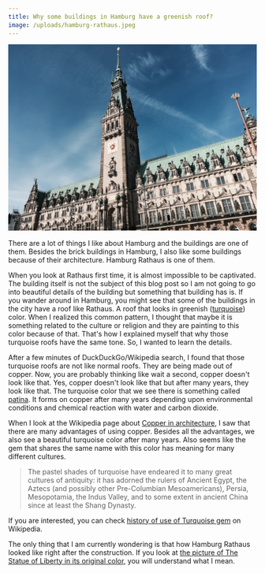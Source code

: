 ```yaml
---
title: Why some buildings in Hamburg have a greenish roof?
image: /uploads/hamburg-rathaus.jpeg
---
```


![Picture of Hamburg Rathaus](/uploads/hamburg-rathaus.jpeg)

There are a lot of things I like about Hamburg and the buildings are one of them. Besides the brick buildings in Hamburg, I also like some buildings because of their architecture. Hamburg Rathaus is one of them.

When you look at Rathaus first time, it is almost impossible to be captivated. The building itself is not the subject of this blog post so I am not going to go into beautiful details of the building but something that building has is. If you wander around in Hamburg, you might see that some of the buildings in the city have a roof like Rathaus. A roof that looks in greenish ([turquoise](https://en.wikipedia.org/wiki/Turquoise_(color))) color. When I realized this common pattern, I thought that maybe it is something related to the culture or religion and they are painting to this color because of that. That's how I explained myself that why those turquoise roofs have the same tone. So, I wanted to learn the details.

After a few minutes of DuckDuckGo/Wikipedia search, I found that those turquoise roofs are not like normal roofs. They are being made out of copper. Now, you are probably thinking like wait a second, copper doesn't look like that. Yes, copper doesn't look like that but after many years, they look like that. The turquoise color that we see there is something called [patina](https://en.wikipedia.org/wiki/Patina). It forms on copper after many years depending upon environmental conditions and chemical reaction with water and carbon dioxide.

When I look at the Wikipedia page about [Copper in architecture](https://en.wikipedia.org/wiki/Copper_in_architecture), I saw that there are many advantages of using copper. Besides all the advantages, we also see a beautiful turquoise color after many years. Also seems like the gem that shares the same name with this color has meaning for many different cultures.

> The pastel shades of turquoise have endeared it to many great cultures of antiquity: it has adorned the rulers of Ancient Egypt, the Aztecs (and possibly other Pre-Columbian Mesoamericans), Persia, Mesopotamia, the Indus Valley, and to some extent in ancient China since at least the Shang Dynasty.

If you are interested, you can check [history of use of Turquoise gem](https://en.wikipedia.org/wiki/Turquoise#History_of_use) on Wikipedia.

The only thing that I am currently wondering is that how Hamburg Rathaus looked like right after the construction. If you look at [the picture of The Statue of Liberty in its original color](https://www.reddit.com/r/interestingasfuck/comments/8w8xya/the_statue_of_liberty_colorized_from_an_old_black/), you will understand what I mean.